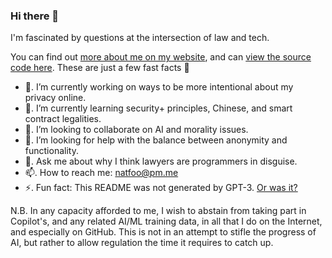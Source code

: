 ### Hi there 👋

I'm fascinated by questions at the intersection of law and tech.

You can find out [more about me on my website](https://natfoo.vercel.app/), and can [view the source code here](https://github.com/nat-foo/nat-foo/tree/main/portfolio). These are just a few fast facts 🍃

- 🔭.  I’m currently working on ways to be more intentional about my privacy online.
- 🌱.  I’m currently learning security+ principles, Chinese, and smart contract legalities.
- 👯.  I’m looking to collaborate on AI and morality issues.
- 🤔.  I’m looking for help with the balance between anonymity and functionality.
- 💬.  Ask me about why I think lawyers are programmers in disguise.
- 📫.  How to reach me: natfoo@pm.me
- ⚡.  Fun fact: This README was not generated by GPT-3. [Or was it?](https://www.fsf.org/blogs/licensing/fsf-funded-call-for-white-papers-on-philosophical-and-legal-questions-around-copilot)


N.B. In any capacity afforded to me, I wish to abstain from taking part in Copilot's, and any related AI/ML training data, in all that I do on the Internet, and especially on GitHub. This is not in an attempt to stifle the progress of AI, but rather to allow regulation the time it requires to catch up.
